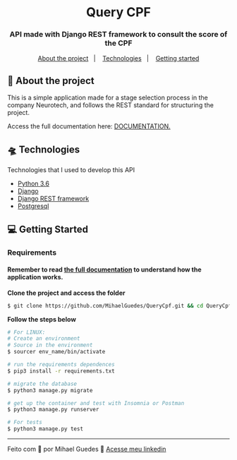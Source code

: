 <h1 align="center">
  Query CPF
</h1>

<h3 align="center">
  API made with Django REST framework to consult the score of the CPF
</h3>

<p align="center">
  <a href="#-about-the-project">About the project</a>&nbsp;&nbsp;&nbsp;|&nbsp;&nbsp;&nbsp;
  <a href="#-technologies">Technologies</a>&nbsp;&nbsp;&nbsp;|&nbsp;&nbsp;&nbsp;
  <a href="#-getting-started">Getting started</a>
</p>


## 💼 About the project

<p>
  This is a simple application made for a stage selection process in the company Neurotech, and follows the REST standard for structuring the project.

  Access the full documentation here:
[DOCUMENTATION.](https://docs.google.com/document/d/1Q01KjadgQ-scdqqka5-QKA1b7QLrl91S-ZiOSI2Hl4w/edit?usp=sharing)
</p>

## 🛸 Technologies

Technologies that I used to develop this API

- [Python 3.6](https://https://www.python.org/)
- [Django](https://www.djangoproject.com/)
- [Django REST framework](https://www.django-rest-framework.org/)
- [Postgresql](https://www.postgresql.org/)

## 💻 Getting Started

### Requirements
#### Remember to read [the full documentation](https://docs.google.com/document/d/1Q01KjadgQ-scdqqka5-QKA1b7QLrl91S-ZiOSI2Hl4w/edit?usp=sharing) to understand how the application works.

**Clone the project and access the folder**

```bash
$ git clone https://github.com/MihaelGuedes/QueryCpf.git && cd QueryCpf
```

**Follow the steps below**

```bash
# For LINUX:
# Create an environment
# Source in the environment
$ sourcer env_name/bin/activate

# run the requirements dependences
$ pip3 install -r requirements.txt

# migrate the database
$ python3 manage.py migrate

# get up the container and test with Insomnia or Postman
$ python3 manage.py runserver

# For tests
$ python3 manage.py test

```

----------------------------------------------------------------------------------

Feito com 💙 por Mihael Guedes 👋 [Acesse meu linkedin](https://www.linkedin.com/in/mihael-guedes-9470b11ba/)
